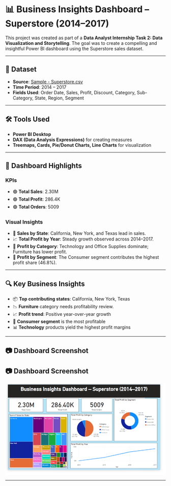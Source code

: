 # 📊 Business Insights Dashboard – Superstore (2014–2017)

This project was created as part of a **Data Analyst Internship Task 2: Data Visualization and Storytelling**. The goal was to create a compelling and insightful Power BI dashboard using the Superstore sales dataset.

---

## 📁 Dataset

- **Source**: [Sample - Superstore.csv](https://www.kaggle.com/datasets/vivek468/superstore-dataset-final)
- **Time Period**: 2014 – 2017
- **Fields Used**: Order Date, Sales, Profit, Discount, Category, Sub-Category, State, Region, Segment

---

## 🛠 Tools Used

- **Power BI Desktop**
- **DAX (Data Analysis Expressions)** for creating measures
- **Treemaps, Cards, Pie/Donut Charts, Line Charts** for visualization

---

## 📌 Dashboard Highlights

### KPIs
- 🟢 **Total Sales**: 2.30M  
- 🟢 **Total Profit**: 286.4K  
- 🟢 **Total Orders**: 5009  

### Visual Insights
- 📍 **Sales by State**: California, New York, and Texas lead in sales.
- 📈 **Total Profit by Year**: Steady growth observed across 2014–2017.
- 🧩 **Profit by Category**: Technology and Office Supplies dominate; Furniture has lower profit.
- 👥 **Profit by Segment**: The Consumer segment contributes the highest profit share (46.8%).

---

## 🔍 Key Business Insights

- 📦 **Top contributing states**: California, New York, Texas
- 📉 **Furniture** category needs profitability review.
- 📈 **Profit trend**: Positive year-over-year growth
- 🎯 **Consumer segment** is the most profitable
- 📊 **Technology** products yield the highest profit margins

---

## 📷 Dashboard Screenshot

## 📷 Dashboard Screenshot

![Superstore Dashboard](superstore-dashboard.png)

---




